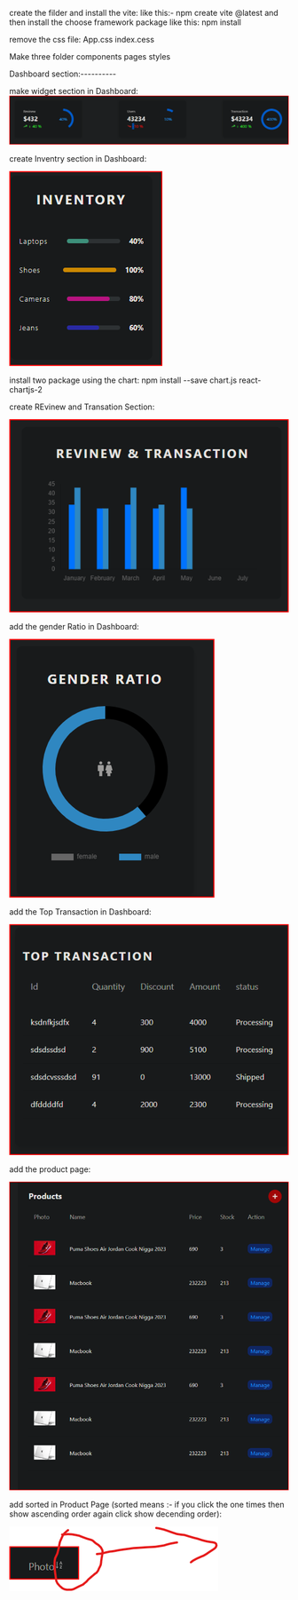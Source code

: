 create the filder and install the vite:
like this:- npm create vite @latest
and then install the choose framework package like this: npm install



remove the css file:
App.css
index.cess

Make three folder 
components
pages
styles

Dashboard section:----------

make widget section in Dashboard:
![Alt text](<Screenshot 2024-01-09 141329.png>)




create Inventry section in Dashboard:

![Alt text](<Screenshot 2024-01-09 150938.png>)



install two package using the chart:
npm install --save chart.js react-chartjs-2

create REvinew and Transation Section:

![Alt text](<Screenshot 2024-01-09 160954.png>)



add the gender Ratio in Dashboard:

![Alt text](<Screenshot 2024-01-09 164638.png>)



add the Top Transaction in Dashboard:

![Alt text](<Screenshot 2024-01-09 191040.png>)


add the product page:

![Alt text](<Screenshot 2024-01-10 101807.png>)

add sorted in Product Page (sorted means :- if you click the one times then show ascending order again click show decending order):

![Alt text](<Screenshot 2024-01-09 195559.png>)